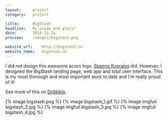 ```yaml
---
layout:     project
category:   project

title:      BigStash
headline:   My pride and glory!
date:       2014-12-24
preview:    /images/bigstash.png

website_url:    http://bigstash.co
website_name:   bigstash.co
---
```

I did not design this awesome acorn logo. [Stavros Kypraios](https://dribbble.com/shots/1922657-BigStash-icon?list=users&offset=1 "Logo by Stavros Kypraios") did. However, I designed the BigStash landing page, web app and total user interface. This is my most thorough and most important work to date and I'm really proud of it!

See more of this on [Dribbble](https://dribbble.com/shots/1859036-Bigstash/attachments/312876 "BigStash in Dribbble").

{% image bigstash.png %}
{% image bigstash_1.gif %}
{% image imgfull bigstash_2.jpg %}
{% image imgfull bigstash_3.jpg %}
{% image imgfull bigstash_4.jpg %}
